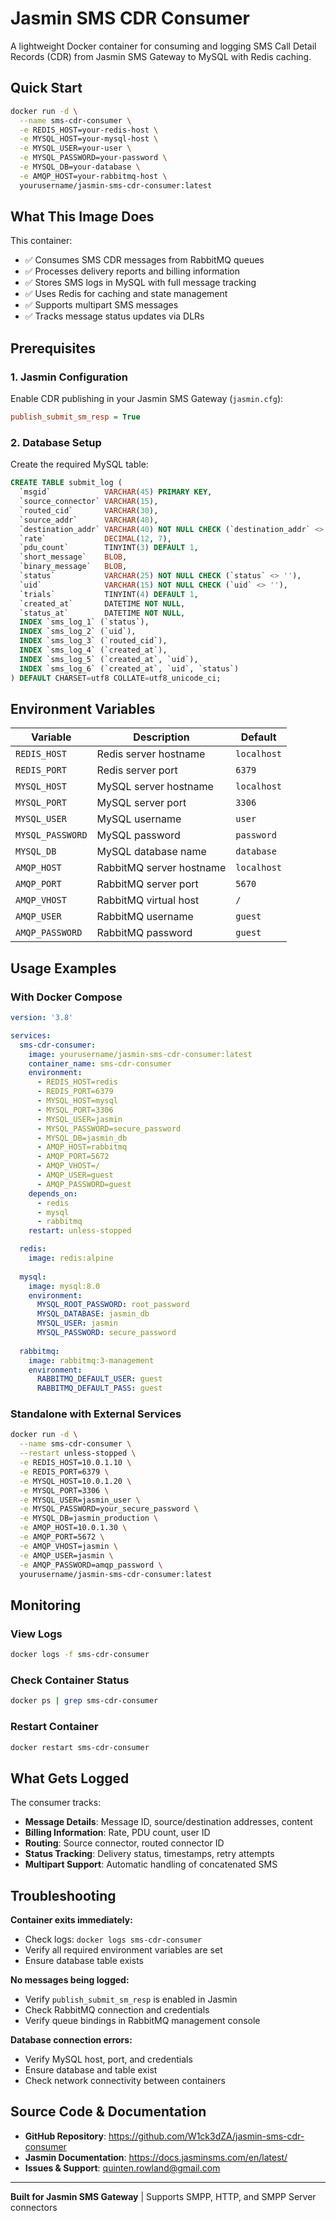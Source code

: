 # Jasmin SMS CDR Consumer

A lightweight Docker container for consuming and logging SMS Call Detail Records (CDR) from Jasmin SMS Gateway to MySQL with Redis caching.

## Quick Start

```bash
docker run -d \
  --name sms-cdr-consumer \
  -e REDIS_HOST=your-redis-host \
  -e MYSQL_HOST=your-mysql-host \
  -e MYSQL_USER=your-user \
  -e MYSQL_PASSWORD=your-password \
  -e MYSQL_DB=your-database \
  -e AMQP_HOST=your-rabbitmq-host \
  yourusername/jasmin-sms-cdr-consumer:latest
```

## What This Image Does

This container:
- ✅ Consumes SMS CDR messages from RabbitMQ queues
- ✅ Processes delivery reports and billing information
- ✅ Stores SMS logs in MySQL with full message tracking
- ✅ Uses Redis for caching and state management
- ✅ Supports multipart SMS messages
- ✅ Tracks message status updates via DLRs

## Prerequisites

### 1. Jasmin Configuration
Enable CDR publishing in your Jasmin SMS Gateway (`jasmin.cfg`):
```ini
publish_submit_sm_resp = True
```

### 2. Database Setup
Create the required MySQL table:

```sql
CREATE TABLE submit_log (
  `msgid`            VARCHAR(45) PRIMARY KEY,
  `source_connector` VARCHAR(15),
  `routed_cid`       VARCHAR(30),
  `source_addr`      VARCHAR(40),
  `destination_addr` VARCHAR(40) NOT NULL CHECK (`destination_addr` <> ''),
  `rate`             DECIMAL(12, 7),
  `pdu_count`        TINYINT(3) DEFAULT 1,
  `short_message`    BLOB,
  `binary_message`   BLOB,
  `status`           VARCHAR(25) NOT NULL CHECK (`status` <> ''),
  `uid`              VARCHAR(15) NOT NULL CHECK (`uid` <> ''),
  `trials`           TINYINT(4) DEFAULT 1,
  `created_at`       DATETIME NOT NULL,
  `status_at`        DATETIME NOT NULL,
  INDEX `sms_log_1` (`status`),
  INDEX `sms_log_2` (`uid`),
  INDEX `sms_log_3` (`routed_cid`),
  INDEX `sms_log_4` (`created_at`),
  INDEX `sms_log_5` (`created_at`, `uid`),
  INDEX `sms_log_6` (`created_at`, `uid`, `status`)
) DEFAULT CHARSET=utf8 COLLATE=utf8_unicode_ci;
```

## Environment Variables

| Variable | Description | Default |
|----------|-------------|---------|
| `REDIS_HOST` | Redis server hostname | `localhost` |
| `REDIS_PORT` | Redis server port | `6379` |
| `MYSQL_HOST` | MySQL server hostname | `localhost` |
| `MYSQL_PORT` | MySQL server port | `3306` |
| `MYSQL_USER` | MySQL username | `user` |
| `MYSQL_PASSWORD` | MySQL password | `password` |
| `MYSQL_DB` | MySQL database name | `database` |
| `AMQP_HOST` | RabbitMQ server hostname | `localhost` |
| `AMQP_PORT` | RabbitMQ server port | `5670` |
| `AMQP_VHOST` | RabbitMQ virtual host | `/` |
| `AMQP_USER` | RabbitMQ username | `guest` |
| `AMQP_PASSWORD` | RabbitMQ password | `guest` |

## Usage Examples

### With Docker Compose

```yaml
version: '3.8'

services:
  sms-cdr-consumer:
    image: yourusername/jasmin-sms-cdr-consumer:latest
    container_name: sms-cdr-consumer
    environment:
      - REDIS_HOST=redis
      - REDIS_PORT=6379
      - MYSQL_HOST=mysql
      - MYSQL_PORT=3306
      - MYSQL_USER=jasmin
      - MYSQL_PASSWORD=secure_password
      - MYSQL_DB=jasmin_db
      - AMQP_HOST=rabbitmq
      - AMQP_PORT=5672
      - AMQP_VHOST=/
      - AMQP_USER=guest
      - AMQP_PASSWORD=guest
    depends_on:
      - redis
      - mysql
      - rabbitmq
    restart: unless-stopped

  redis:
    image: redis:alpine
    
  mysql:
    image: mysql:8.0
    environment:
      MYSQL_ROOT_PASSWORD: root_password
      MYSQL_DATABASE: jasmin_db
      MYSQL_USER: jasmin
      MYSQL_PASSWORD: secure_password
    
  rabbitmq:
    image: rabbitmq:3-management
    environment:
      RABBITMQ_DEFAULT_USER: guest
      RABBITMQ_DEFAULT_PASS: guest
```

### Standalone with External Services

```bash
docker run -d \
  --name sms-cdr-consumer \
  --restart unless-stopped \
  -e REDIS_HOST=10.0.1.10 \
  -e REDIS_PORT=6379 \
  -e MYSQL_HOST=10.0.1.20 \
  -e MYSQL_PORT=3306 \
  -e MYSQL_USER=jasmin_user \
  -e MYSQL_PASSWORD=your_secure_password \
  -e MYSQL_DB=jasmin_production \
  -e AMQP_HOST=10.0.1.30 \
  -e AMQP_PORT=5672 \
  -e AMQP_VHOST=jasmin \
  -e AMQP_USER=jasmin \
  -e AMQP_PASSWORD=amqp_password \
  yourusername/jasmin-sms-cdr-consumer:latest
```

## Monitoring

### View Logs
```bash
docker logs -f sms-cdr-consumer
```

### Check Container Status
```bash
docker ps | grep sms-cdr-consumer
```

### Restart Container
```bash
docker restart sms-cdr-consumer
```

## What Gets Logged

The consumer tracks:
- **Message Details**: Message ID, source/destination addresses, content
- **Billing Information**: Rate, PDU count, user ID
- **Routing**: Source connector, routed connector ID
- **Status Tracking**: Delivery status, timestamps, retry attempts
- **Multipart Support**: Automatic handling of concatenated SMS

## Troubleshooting

**Container exits immediately:**
- Check logs: `docker logs sms-cdr-consumer`
- Verify all required environment variables are set
- Ensure database table exists

**No messages being logged:**
- Verify `publish_submit_sm_resp` is enabled in Jasmin
- Check RabbitMQ connection and credentials
- Verify queue bindings in RabbitMQ management console

**Database connection errors:**
- Verify MySQL host, port, and credentials
- Ensure database and table exist
- Check network connectivity between containers

## Source Code & Documentation

- **GitHub Repository**: https://github.com/W1ck3dZA/jasmin-sms-cdr-consumer
- **Jasmin Documentation**: https://docs.jasminsms.com/en/latest/
- **Issues & Support**: quinten.rowland@gmail.com

---

**Built for Jasmin SMS Gateway** | Supports SMPP, HTTP, and SMPP Server connectors
